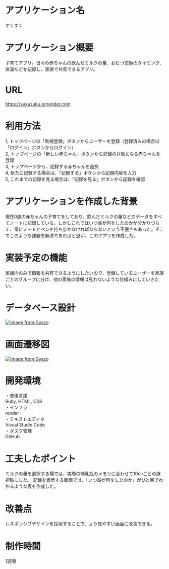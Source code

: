 # アプリケーション名
 すくすく

# アプリケーション概要
子育てアプリ。日々の赤ちゃんの飲んだミルクの量、おむつ交換のタイミング、体温などを記録し、家族で共有できるアプリ。

# URL
https://sukusuku.onrender.com

# 利用方法
1, トップページの「新規登録」ボタンからユーザーを登録（登録済みの場合は「ログイン」ボタンからログイン）<br>
2, トップページの「新しい赤ちゃん」ボタンから記録の対象となる赤ちゃんを登録<br>
3, トップページから、記録する赤ちゃんを選択<br>
4, 新たに記録する場合は、「記録する」ボタンから記録内容を入力<br>
5, これまでの記録を見る場合は、「記録を見る」ボタンから記録を確認<br>

# アプリケーションを作成した背景
現在0歳の赤ちゃんの子育てをしており、飲んだミルクの量などのデータをすべてノートに記録している。しかしこれではいつ誰が何をしたのかが分かりづらく、常にノートとペンを持ち歩かなければならないという不便さもあった。そこでこのような課題を解決できればと思い、このアプリを作成した。

# 実装予定の機能
家族内のみで情報を共有できるようにしたいので、登録しているユーザーを家族ごとのグループに分け、他の家族の情報は見れないような仕組みにしていきたい。

# データベース設計
 [![Image from Gyazo](https://i.gyazo.com/851f964dc9f0fb84508c26c964be56e2.png)](https://gyazo.com/851f964dc9f0fb84508c26c964be56e2)

# 画面遷移図
[![Image from Gyazo](https://i.gyazo.com/1fe3c7b352b1717625905d0134cc18a7.png)](https://gyazo.com/1fe3c7b352b1717625905d0134cc18a7)

# 開発環境
・使用言語<br>
Ruby, HTML, CSS<br>
・インフラ<br>
render<br>
・テキストエディタ<br>
Visual Studio Code<br>
・タスク管理<br>
GitHub

# 工夫したポイント
ミルクの量を選択する欄では、実際の哺乳瓶のメモリに合わせて10ccごとの選択肢にした。
記録を表示する画面では、「いつ誰が何をしたのか」がひと目でわかるような表を作成した。

# 改善点
レスポンシブデザインを採用することで、より見やすい画面に改善できる。

# 制作時間
1週間
